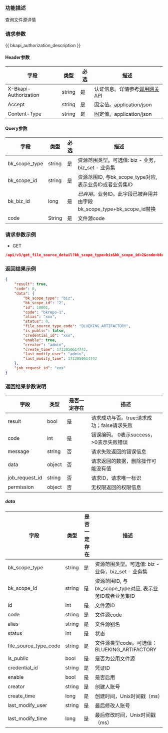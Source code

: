 ### 功能描述

查询文件源详情

### 请求参数

{{ bkapi_authorization_description }}

#### Header参数

| 字段                    | 类型     | 必选  | 描述                                                                                                                               |
|-----------------------|--------|-----|----------------------------------------------------------------------------------------------------------------------------------|
| X-Bkapi-Authorization | string | 是   | 认证信息。详情参考[调用网关 API](https://github.com/TencentBlueKing/BKDocs/blob/master/ZH/7.0/APIGateway/apigateway/use-api/use-apigw-api.md) |
| Accept                | string | 是   | 固定值。application/json                                                                                                             |
| Content-Type          | string | 是   | 固定值。application/json                                                                                                             |

#### Query参数

| 字段            | 类型     | 必选  | 描述                                                |
|---------------|--------|-----|---------------------------------------------------|
| bk_scope_type | string | 是   | 资源范围类型。可选值: biz - 业务，biz_set - 业务集                |
| bk_scope_id   | string | 是   | 资源范围ID, 与bk_scope_type对应, 表示业务ID或者业务集ID           |
| bk_biz_id     | long   | 是   | *已弃用*。业务ID。此字段已被弃用并由字段bk_scope_type+bk_scope_id替换 |
| code          | String | 是   | 文件源code                                           |

### 请求参数示例

- GET

```json
/api/v3/get_file_source_detail?bk_scope_type=biz&bk_scope_id=2&code=bkrepo-1
```

### 返回结果示例

```json
{
    "result": true,
    "code": 0,
    "data": {
        "bk_scope_type": "biz",
        "bk_scope_id": "2",
        "id": 10001,
        "code": "bkrepo-1",
        "alias": "xxx",
        "status": 0,
        "file_source_type_code": "BLUEKING_ARTIFACTORY",
        "is_public": false,
        "credential_id": "xxx",
        "enable": true,
        "creator": "admin",
        "create_time": 1712050614742,
        "last_modify_user": "admin",
        "last_modify_time": 1712050614742
    },
    "job_request_id": "xxx"
}
```

### 返回结果参数说明

| 字段             | 类型     | 是否一定存在 | 描述                         |
|----------------|--------|--------|----------------------------|
| result         | bool   | 是      | 请求成功与否。true:请求成功；false请求失败 |
| code           | int    | 是      | 错误编码。 0表示success，>0表示失败错误  |
| message        | string | 否      | 请求失败返回的错误信息                |
| data           | object | 否      | 请求返回的数据，删除操作可能没有值          |
| job_request_id | string | 否      | 请求ID，请求唯一标识                |
| permission     | object | 否      | 无权限返回的权限信息                 |

##### data

| 字段                    | 类型     | 是否一定存在 | 描述                                      |
|-----------------------|--------|--------|-----------------------------------------|
| bk_scope_type         | string | 是      | 资源范围类型。可选值: biz - 业务，biz_set - 业务集      |
| bk_scope_id           | string | 是      | 资源范围ID, 与bk_scope_type对应, 表示业务ID或者业务集ID |
| id                    | int    | 是      | 文件源ID                                   |
| code                  | string | 是      | 文件源code                                 |
| alias                 | string | 是      | 文件源别名                                   |
| status                | int    | 是      | 状态                                      |
| file_source_type_code | string | 是      | 文件源类型code。可选值：BLUEKING_ARTIFACTORY      |
| is_public             | bool   | 是      | 是否为公用文件源                                |
| credential_id         | string | 是      | 凭证ID                                    |
| enable                | bool   | 是      | 是否启用                                    |
| creator               | string | 是      | 创建人账号                                   |
| create_time           | long   | 是      | 创建时间，Unix时间戳（ms）                        |
| last_modify_user      | string | 是      | 最后修改人账号                                 |
| last_modify_time      | long   | 是      | 最后修改时间，Unix时间戳（ms）                      |
